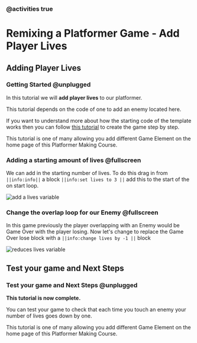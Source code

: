 ### @activities true

# Remixing a Platformer Game - Add Player Lives

## Adding Player Lives 
### Getting Started @unplugged

In this tutorial we will **add player lives** to our platformer.

This tutorial depends on the code of one to add an enemy located here. 

If you want to understand more about how the starting code of the template works then you can follow [this tutorial](https://arcade.makecode.com/beta#tutorial:https://github.com/mickfuzz/makecode-platformer-101)
 to create the game step by step.

This tutorial is one of many allowing you add different Game Element on the home page of this Platformer Making Course.

### Adding a starting amount of lives @fullscreen
We can add in the starting number of lives.
To do this drag in from ``||info:info||`` a block  ``||info:set lives to 3 ||`` add this to the 
start of the on start loop. 

![add a lives variable](https://raw.githubusercontent.com/mickfuzz/makecode-platformer-101/master/images/lives_1.png)

### Change the overlap loop for our Enemy @fullscreen
In this game previously the player overlapping with an Enemy would be Game Over with the player losing.
Now let's change to replace the Game Over lose block with a ``||info:change lives by -1 ||`` block

![reduces lives variable](https://raw.githubusercontent.com/mickfuzz/makecode-platformer-101/master/images/lives_2.png)

## Test your game and Next Steps 
### Test your game and Next Steps @unplugged
**This tutorial is now complete.** 

You can test your game to check that each time you touch an enemy your number of lives
goes down by one. 

This tutorial is one of many allowing you add different Game Element on the home page of this Platformer Making Course.
